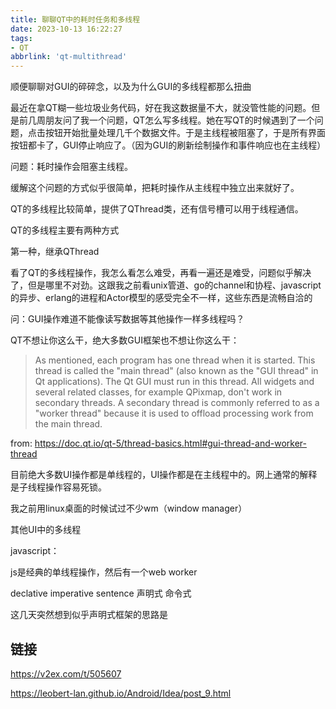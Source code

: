 ```yaml
---
title: 聊聊QT中的耗时任务和多线程
date: 2023-10-13 16:22:27
tags:
- QT
abbrlink: 'qt-multithread'
---
```

顺便聊聊对GUI的碎碎念，以及为什么GUI的多线程都那么扭曲
<!-- more -->


最近在拿QT糊一些垃圾业务代码，好在我这数据量不大，就没管性能的问题。但是前几周朋友问了我一个问题，QT怎么写多线程。她在写QT的时候遇到了一个问题，点击按钮开始批量处理几千个数据文件。于是主线程被阻塞了，于是所有界面按钮都卡了，GUI停止响应了。（因为GUI的刷新绘制操作和事件响应也在主线程）

问题：耗时操作会阻塞主线程。

缓解这个问题的方式似乎很简单，把耗时操作从主线程中独立出来就好了。

QT的多线程比较简单，提供了QThread类，还有信号槽可以用于线程通信。

QT的多线程主要有两种方式

第一种，继承QThread











看了QT的多线程操作，我怎么看怎么难受，再看一遍还是难受，问题似乎解决了，但是哪里不对劲。这跟我之前看unix管道、go的channel和协程、javascript的异步、erlang的进程和Actor模型的感受完全不一样，这些东西是流畅自洽的

问：GUI操作难道不能像读写数据等其他操作一样多线程吗？

QT不想让你这么干，绝大多数GUI框架也不想让你这么干：

>As mentioned, each program has one thread when it is started. This thread is called the "main thread" (also known as the "GUI thread" in Qt applications). The Qt GUI must run in this thread. All widgets and several related classes, for example QPixmap, don't work in secondary threads. A secondary thread is commonly referred to as a "worker thread" because it is used to offload processing work from the main thread.

from: <https://doc.qt.io/qt-5/thread-basics.html#gui-thread-and-worker-thread>


目前绝大多数UI操作都是单线程的，UI操作都是在主线程中的。网上通常的解释是子线程操作容易死锁。



我之前用linux桌面的时候试过不少wm（window manager）

其他UI中的多线程

javascript：

js是经典的单线程操作，然后有一个web worker


declative imperative sentence 声明式 命令式

这几天突然想到似乎声明式框架的思路是

## 链接

https://v2ex.com/t/505607


https://leobert-lan.github.io/Android/Idea/post_9.html